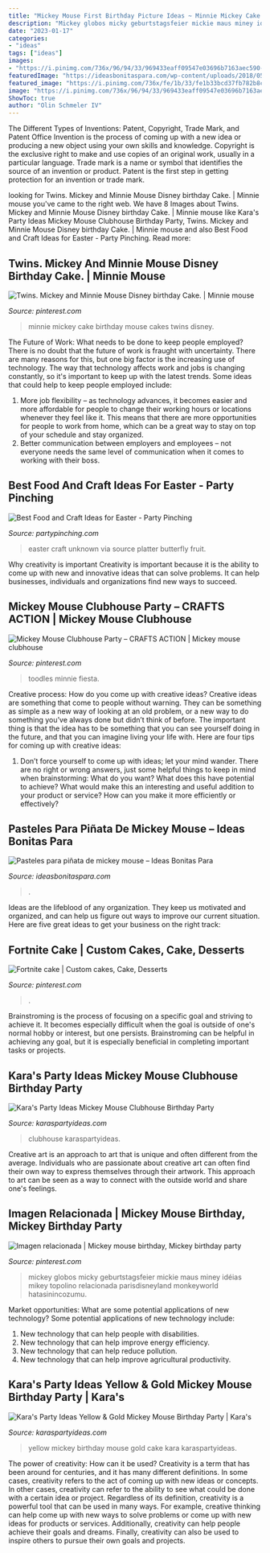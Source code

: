 ```yaml
---
title: "Mickey Mouse First Birthday Picture Ideas ~ Minnie Mickey Cake Birthday Mouse Cakes Twins Disney"
description: "Mickey globos micky geburtstagsfeier mickie maus miney idéias mikey topolino relacionada parisdisneyland monkeyworld hatasinincozumu"
date: "2023-01-17"
categories:
- "ideas"
tags: ["ideas"]
images:
- "https://i.pinimg.com/736x/96/94/33/969433eaff09547e03696b7163aec590--mickey-and-minnie-birthday-cake-minnie-cake.jpg"
featuredImage: "https://ideasbonitaspara.com/wp-content/uploads/2018/05/pasteles-para-pinata-de-mickey-mouse-2.jpg"
featured_image: "https://i.pinimg.com/736x/fe/1b/33/fe1b33bcd37fb782b8c32538414706d6--mickey-mouse-clubhouse-party-mickey-mouse-birthday.jpg"
image: "https://i.pinimg.com/736x/96/94/33/969433eaff09547e03696b7163aec590--mickey-and-minnie-birthday-cake-minnie-cake.jpg"
ShowToc: true
author: "Olin Schmeler IV"
---
```



The Different Types of Inventions: Patent, Copyright, Trade Mark, and Patent Office
Invention is the process of coming up with a new idea or producing a new object using your own skills and knowledge. Copyright is the exclusive right to make and use copies of an original work, usually in a particular language. Trade mark is a name or symbol that identifies the source of an invention or product. Patent is the first step in getting protection for an invention or trade mark.

	

		
looking for Twins. Mickey and Minnie Mouse Disney birthday Cake. | Minnie mouse you've came to the right web. We have 8 Images about Twins. Mickey and Minnie Mouse Disney birthday Cake. | Minnie mouse like Kara&#039;s Party Ideas Mickey Mouse Clubhouse Birthday Party, Twins. Mickey and Minnie Mouse Disney birthday Cake. | Minnie mouse and also Best Food and Craft Ideas for Easter - Party Pinching. Read more:
		
    
## Twins. Mickey And Minnie Mouse Disney Birthday Cake. | Minnie Mouse

<img loading=lazy src="https://i.pinimg.com/736x/96/94/33/969433eaff09547e03696b7163aec590--mickey-and-minnie-birthday-cake-minnie-cake.jpg" onerror="this.onerror=null;this.src='https://tse1.mm.bing.net/th?id=OIP.15l00Vnjcog2bRO_I-ir3gHaJ3&amp;pid=15.1';" alt="Twins. Mickey and Minnie Mouse Disney birthday Cake. | Minnie mouse">

_Source: pinterest.com_

>minnie mickey cake birthday mouse cakes twins disney. 

	

The Future of Work: What needs to be done to keep people employed?
There is no doubt that the future of work is fraught with uncertainty. There are many reasons for this, but one big factor is the increasing use of technology. The way that technology affects work and jobs is changing constantly, so it's important to keep up with the latest trends. Some ideas that could help to keep people employed include: 
1) More job flexibility – as technology advances, it becomes easier and more affordable for people to change their working hours or locations whenever they feel like it. This means that there are more opportunities for people to work from home, which can be a great way to stay on top of your schedule and stay organized. 
2) Better communication between employers and employees – not everyone needs the same level of communication when it comes to working with their boss.

    
## Best Food And Craft Ideas For Easter - Party Pinching

<img loading=lazy src="http://partypinching.com/wp-content/uploads/2017/02/5cce61ea94918db689a80c460d37bf6b.jpg" onerror="this.onerror=null;this.src='https://tse4.mm.bing.net/th?id=OIP.V-8H1HavOilbWkq9u6pVWAHaLG&amp;pid=15.1';" alt="Best Food and Craft Ideas for Easter - Party Pinching">

_Source: partypinching.com_

>easter craft unknown via source platter butterfly fruit. 

	

Why creativity is important
Creativity is important because it is the ability to come up with new and innovative ideas that can solve problems. It can help businesses, individuals and organizations find new ways to succeed.

    
## Mickey Mouse Clubhouse Party – CRAFTS ACTION | Mickey Mouse Clubhouse

<img loading=lazy src="https://i.pinimg.com/736x/fe/1b/33/fe1b33bcd37fb782b8c32538414706d6--mickey-mouse-clubhouse-party-mickey-mouse-birthday.jpg" onerror="this.onerror=null;this.src='https://tse1.mm.bing.net/th?id=OIP.ZV7-EmRzHFeaHmPwrQAptwHaE9&amp;pid=15.1';" alt="Mickey Mouse Clubhouse Party – CRAFTS ACTION | Mickey mouse clubhouse">

_Source: pinterest.com_

>toodles minnie fiesta. 

	

Creative process: How do you come up with creative ideas?
Creative ideas are something that come to people without warning. They can be something as simple as a new way of looking at an old problem, or a new way to do something you’ve always done but didn’t think of before. The important thing is that the idea has to be something that you can see yourself doing in the future, and that you can imagine living your life with. Here are four tips for coming up with creative ideas: 
1. Don’t force yourself to come up with ideas; let your mind wander. There are no right or wrong answers, just some helpful things to keep in mind when brainstorming: What do you want? What does this have potential to achieve? What would make this an interesting and useful addition to your product or service? How can you make it more efficiently or effectively? 


    
## Pasteles Para Piñata De Mickey Mouse – Ideas Bonitas Para

<img loading=lazy src="https://ideasbonitaspara.com/wp-content/uploads/2018/05/pasteles-para-pinata-de-mickey-mouse-2.jpg" onerror="this.onerror=null;this.src='https://tse2.mm.bing.net/th?id=OIP.hDYW015mCbtLQExhv8nvYwHaLH&amp;pid=15.1';" alt="Pasteles para piñata de mickey mouse – Ideas Bonitas Para">

_Source: ideasbonitaspara.com_

>. 

	

Ideas are the lifeblood of any organization. They keep us motivated and organized, and can help us figure out ways to improve our current situation. Here are five great ideas to get your business on the right track: 

    
## Fortnite Cake | Custom Cakes, Cake, Desserts

<img loading=lazy src="https://i.pinimg.com/736x/cb/a0/2f/cba02f5e618db9fc912c278e9f6763ad.jpg" onerror="this.onerror=null;this.src='https://tse3.mm.bing.net/th?id=OIP.15OmLtRJ0bhlgBeJDkwnawHaJ3&amp;pid=15.1';" alt="Fortnite cake | Custom cakes, Cake, Desserts">

_Source: pinterest.com_

>. 

	

Brainstroming is the process of focusing on a specific goal and striving to achieve it. It becomes especially difficult when the goal is outside of one's normal hobby or interest, but one persists. Brainstroming can be helpful in achieving any goal, but it is especially beneficial in completing important tasks or projects.

    
## Kara&#039;s Party Ideas Mickey Mouse Clubhouse Birthday Party

<img loading=lazy src="https://karaspartyideas.com/wp-content/uploads/2015/09/Mickey-Mouse-Clubhouse-Birthday-Party-via-Karas-Party-Ideas-KarasPartyIdeas.com9_-682x1024.jpg" onerror="this.onerror=null;this.src='https://tse1.mm.bing.net/th?id=OIP.Zedjuhe5cXAh7qkBLpy_fgHaLH&amp;pid=15.1';" alt="Kara&#039;s Party Ideas Mickey Mouse Clubhouse Birthday Party">

_Source: karaspartyideas.com_

>clubhouse karaspartyideas. 

	

Creative art is an approach to art that is unique and often different from the average. Individuals who are passionate about creative art can often find their own way to express themselves through their artwork. This approach to art can be seen as a way to connect with the outside world and share one's feelings.

    
## Imagen Relacionada | Mickey Mouse Birthday, Mickey Birthday Party

<img loading=lazy src="https://i.pinimg.com/736x/7b/e5/5e/7be55e481d722c92fefd8929b408c594.jpg" onerror="this.onerror=null;this.src='https://tse4.mm.bing.net/th?id=OIP.KY5J9LqA97Q7XvWx_vEKXAHaJ3&amp;pid=15.1';" alt="Imagen relacionada | Mickey mouse birthday, Mickey birthday party">

_Source: pinterest.com_

>mickey globos micky geburtstagsfeier mickie maus miney idéias mikey topolino relacionada parisdisneyland monkeyworld hatasinincozumu. 

	

Market opportunities: What are some potential applications of new technology?
Some potential applications of new technology include: 
1. New technology that can help people with disabilities. 
2. New technology that can help improve energy efficiency. 
3. New technology that can help reduce pollution. 
4. New technology that can help improve agricultural productivity.

    
## Kara&#039;s Party Ideas Yellow &amp; Gold Mickey Mouse Birthday Party | Kara&#039;s

<img loading=lazy src="https://karaspartyideas.com/wp-content/uploads/2017/12/Yellow-Gold-Mickey-Mouse-Birthday-Party-via-Karas-Party-Ideas-KarasPartyIdeas.com14.jpg" onerror="this.onerror=null;this.src='https://tse2.mm.bing.net/th?id=OIP.YzoJZ6aOrAxlMl1Q7sdU0QHaLH&amp;pid=15.1';" alt="Kara&#039;s Party Ideas Yellow &amp; Gold Mickey Mouse Birthday Party | Kara&#039;s">

_Source: karaspartyideas.com_

>yellow mickey birthday mouse gold cake kara karaspartyideas. 

	

The power of creativity: How can it be used?
Creativity is a term that has been around for centuries, and it has many different definitions. In some cases, creativity refers to the act of coming up with new ideas or concepts. In other cases, creativity can refer to the ability to see what could be done with a certain idea or project. Regardless of its definition, creativity is a powerful tool that can be used in many ways. For example, creative thinking can help come up with new ways to solve problems or come up with new ideas for products or services. Additionally, creativity can help people achieve their goals and dreams. Finally, creativity can also be used to inspire others to pursue their own goals and projects.

